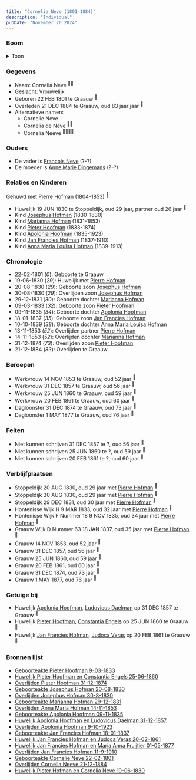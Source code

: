 ```yaml
---
title: "Cornelia Neve (1801-1884)"
description: "Individual"
pubDate: "November 20 2024"
---
```


### Boom
<details><summary>Toon</summary>

![test](https://www.plantuml.com/plantuml/svg/hLNVRzem47xtNt5g7_Q4bCH0IONQ0eLkQFsXhTtBD5KckHQFn8xiC8Gg_lSTmK2Rh2ALzXRxxlnzT_VTvSBcmkJpD65s9bKcZ4XX8gBPiz5p5GzqeWtaHYXB9bGvcyeO8P8cId3pZMcMBo75T8B6RgviZWPrlioGlNerIeIryC80eAzDZEP-AgEPGckxtLH8TNO6dAqO-mHt1PHbcuYZ4S57MbgumJzu1CB25y_pk0zmFEIZrgXFZxuyIKpY5NHF9sAoV9peF4_mz0pEuVoLpSxcIV8eLFmO6MtjH1EwSrfjqNfA8LmB8n4kfNh6b7BVWmO4EkeF-P3_Lz3kwGBZcE3MXW9jH6X-0CU9V9xcIqmIlI345NEfDnhEWpbQ-miNIHThKn2mBSX06uM956_h60Img__XrCXxDEo3t_5yk392p1U7Cmryk1mEAARJtCQiTgJk91g3y5a_KQ7tf6erjxtbqgHubQEIrk9XFZw7cziV5DVYUpx_Q8GVmlZXXloujsk95rPRuaB7sc8sdTjoBfpNoINmeFTmLO31zrnd6Nd9txF3sV1t0dUyrbeMIeaAhsOTBGUXQnw9xaEy_ERxLQQcqueWGcyP-RKg5S9rxzkQ4FzGr_bMXIVD2fzUHdjEIL5X57Jgr2XqcVBMXnY5S3ku9vK5rGADXO9YxKciwgbLfqf-1yQzGhmdjGVLfnOFxuYHxrLBj5PG8INugkVILkNKhbCgUhb8kiF3shGwcyQ5_giwkStbjfuNChSrzXTkMXjk1aldvjkpNx87dP9_gtHkCpVQZP_qoujH_Tezx6QhP2049_6IWQ2SqifFjPXhTzdGPkm2LKm_xRy0)
</details>

### Gegevens
- Naam: Cornelia Neve <sup><a href="../s00040/" style="text-decoration:none" title="Geboorteakte Cornelie Neve 22-02-1801">:link:</a><a href="../s00046/" style="text-decoration:none" title="Geboorteakte Jan Francies Hofman 18-01-1837">:link:</a></sup>
- Geslacht: Vrouwelijk
- Geboren 22 FEB 1801 te Graauw <sup><a href="../s00040/" style="text-decoration:none" title="Geboorteakte Cornelie Neve 22-02-1801">:link:</a></sup>
- Overleden 21 DEC 1884 te Graauw, oud 83 jaar jaar <sup><a href="../s00053/" style="text-decoration:none" title="Overlijden Cornelia Neeve 21-12-1884 ">:link:</a></sup>
- Alternatieve namen:
  - Cornelie Neve 
  - Cornelia de Neve <sup><a href="../s00043/" style="text-decoration:none" title="Geboorteakte Josephus Hofman 20-08-1830">:link:</a><a href="../s00044/" style="text-decoration:none" title="Overlijden Josephus Hofman 30-8-1830 ">:link:</a></sup>
  - Cornelia Neeve <sup><a href="../s00049/" style="text-decoration:none" title="Overlijden Anna Maria Hofman 14-11-1853">:link:</a><a href="../s00050/" style="text-decoration:none" title="Huwelijk Jan Francies Hofman en Judoca Veras 20-02-1861">:link:</a><a href="../s00052/" style="text-decoration:none" title="Huwelijk Jan Francies Hofman en Maria Anna Fruijtier 01-05-1877">:link:</a><a href="../s00054/" style="text-decoration:none" title="Overlijden Jan Francies Hofman 11-9-1910">:link:</a></sup>

### Ouders
- De vader is [Francois Neve](../i00031/) (?-?)
- De moeder is [Anne Marie Dingemans](../i00032/) (?-?)

### Relaties en Kinderen

Gehuwd met [Pierre Hofman](../i00021/) (1804-1853) <sup><a href="../s00041/" style="text-decoration:none" title="Huwelijk Pieter Hofman en Cornelia Neve 19-06-1830">:link:</a></sup>
- Huwelijk 19 JUN 1830 te Stoppeldijk, oud 29 jaar, partner oud 26 jaar <sup><a href="../s00041/" style="text-decoration:none" title="Huwelijk Pieter Hofman en Cornelia Neve 19-06-1830">:link:</a></sup>
- Kind [Josephus Hofman](../i00033/) (1830-1830)
- Kind [Marianna Hofman](../i00034/) (1831-1853)
- Kind [Pieter Hoofman](../i00013/) (1833-1874)
- Kind [Apolonia Hoofman](../i00028/) (1835-1923)
- Kind [Jan Francies Hofman](../i00035/) (1837-1910)
- Kind [Anna Maria Louisa Hofman](../i00036/) (1839-1913)

### Chronologie
- 22-02-1801 (<i>0</i>): Geboorte te Graauw
- 19-06-1830 (<i>29</i>): Huwelijk met [Pierre Hofman](../i00021/)
- 20-08-1830 (<i>29</i>): Geboorte zoon [Josephus Hofman](../i00033/)
- 30-08-1830 (<i>29</i>): Overlijden zoon [Josephus Hofman](../i00033/)
- 29-12-1831 (<i>30</i>): Geboorte dochter [Marianna Hofman](../i00034/)
- 09-03-1833 (<i>32</i>): Geboorte zoon [Pieter Hoofman](../i00013/)
- 09-11-1835 (<i>34</i>): Geboorte dochter [Apolonia Hoofman](../i00028/)
- 18-01-1837 (<i>35</i>): Geboorte zoon [Jan Francies Hofman](../i00035/)
- 10-10-1839 (<i>38</i>): Geboorte dochter [Anna Maria Louisa Hofman](../i00036/)
- 13-11-1853 (<i>52</i>): Overlijden partner [Pierre Hofman](../i00021/)
- 14-11-1853 (<i>52</i>): Overlijden dochter [Marianna Hofman](../i00034/)
- 31-12-1874 (<i>73</i>): Overlijden zoon [Pieter Hoofman](../i00013/)
- 21-12-1884 (<i>83</i>): Overlijden te Graauw

### Beroepen
- Werkvrouw 14 NOV 1853 te Graauw, oud 52 jaar <sup><a href="../s00049/" style="text-decoration:none" title="Overlijden Anna Maria Hofman 14-11-1853">:link:</a></sup>
- Werkvrouw 31 DEC 1857 te Graauw, oud 56 jaar <sup><a href="../s00037/" style="text-decoration:none" title="Huwelijk Apolonia Hoofman en Ludovicus Daelman 31-12-1857 ">:link:</a></sup>
- Werkvrouw 25 JUN 1860 te Graauw, oud 59 jaar <sup><a href="../s00024/" style="text-decoration:none" title="Huwelijk Pieter Hoofman en Constantia Engels 25-06-1860">:link:</a></sup>
- Werkvrouw 20 FEB 1861 te Graauw, oud 60 jaar <sup><a href="../s00050/" style="text-decoration:none" title="Huwelijk Jan Francies Hofman en Judoca Veras 20-02-1861">:link:</a></sup>
- Dagloonster 31 DEC 1874 te Graauw, oud 73 jaar <sup><a href="../s00026/" style="text-decoration:none" title="Overlijden Pieter Hoofman 31-12-1874">:link:</a></sup>
- Dagloonster 1 MAY 1877 te Graauw, oud 76 jaar <sup><a href="../s00052/" style="text-decoration:none" title="Huwelijk Jan Francies Hofman en Maria Anna Fruijtier 01-05-1877">:link:</a></sup>

### Feiten
- Niet kunnen schrijven 31 DEC 1857 te ?, oud 56 jaar <sup><a href="../s00037/" style="text-decoration:none" title="Huwelijk Apolonia Hoofman en Ludovicus Daelman 31-12-1857 ">:link:</a></sup>
- Niet kunnen schrijven 25 JUN 1860 te ?, oud 59 jaar <sup><a href="../s00024/" style="text-decoration:none" title="Huwelijk Pieter Hoofman en Constantia Engels 25-06-1860">:link:</a></sup>
- Niet kunnen schrijven 20 FEB 1861 te ?, oud 60 jaar <sup><a href="../s00050/" style="text-decoration:none" title="Huwelijk Jan Francies Hofman en Judoca Veras 20-02-1861">:link:</a></sup>

### Verblijfplaatsen
- Stoppeldijk  20 AUG 1830, oud 29 jaar met [Pierre Hofman](../i00021/) <sup><a href="../s00043/" style="text-decoration:none" title="Geboorteakte Josephus Hofman 20-08-1830">:link:</a></sup>
- Stoppeldijk  30 AUG 1830, oud 29 jaar met [Pierre Hofman](../i00021/) <sup><a href="../s00044/" style="text-decoration:none" title="Overlijden Josephus Hofman 30-8-1830 ">:link:</a></sup>
- Stoppeldijk  29 DEC 1831, oud 30 jaar met [Pierre Hofman](../i00021/) <sup><a href="../s00045/" style="text-decoration:none" title="Geboorteakte Marianna Hofman 29-12-1831">:link:</a></sup>
- Hontenisse Wijk H 9 MAR 1833, oud 32 jaar met [Pierre Hofman](../i00021/) <sup><a href="../s00025/" style="text-decoration:none" title="Geboorteakte Pieter Hoofman 9-03-1833">:link:</a></sup>
- Hontenisse Wijk F Nummer 18 9 NOV 1835, oud 34 jaar met [Pierre Hofman](../i00021/) <sup><a href="../s00035/" style="text-decoration:none" title="Geboorteakte Apolonia Hoofman 09-11-1835 ">:link:</a></sup>
- Graauw Wijk D Nummer 63 18 JAN 1837, oud 35 jaar met [Pierre Hofman](../i00021/) <sup><a href="../s00046/" style="text-decoration:none" title="Geboorteakte Jan Francies Hofman 18-01-1837">:link:</a></sup>
- Graauw  14 NOV 1853, oud 52 jaar  <sup><a href="../s00049/" style="text-decoration:none" title="Overlijden Anna Maria Hofman 14-11-1853">:link:</a></sup>
- Graauw  31 DEC 1857, oud 56 jaar  <sup><a href="../s00037/" style="text-decoration:none" title="Huwelijk Apolonia Hoofman en Ludovicus Daelman 31-12-1857 ">:link:</a></sup>
- Graauw  25 JUN 1860, oud 59 jaar  <sup><a href="../s00024/" style="text-decoration:none" title="Huwelijk Pieter Hoofman en Constantia Engels 25-06-1860">:link:</a></sup>
- Graauw  20 FEB 1861, oud 60 jaar  <sup><a href="../s00050/" style="text-decoration:none" title="Huwelijk Jan Francies Hofman en Judoca Veras 20-02-1861">:link:</a></sup>
- Graauw  31 DEC 1874, oud 73 jaar  <sup><a href="../s00026/" style="text-decoration:none" title="Overlijden Pieter Hoofman 31-12-1874">:link:</a></sup>
- Graauw  1 MAY 1877, oud 76 jaar  <sup><a href="../s00052/" style="text-decoration:none" title="Huwelijk Jan Francies Hofman en Maria Anna Fruijtier 01-05-1877">:link:</a></sup>

### Getuige bij
- Huwelijk [Apolonia Hoofman](../i00028/), [Ludovicus Daelman](../i00029/) op 31 DEC 1857 te Graauw <sup><a href="../s00037/" style="text-decoration:none" title="Huwelijk Apolonia Hoofman en Ludovicus Daelman 31-12-1857 ">:link:</a></sup>
- Huwelijk [Pieter Hoofman](../i00013/), [Constantia Engels](../i00014/) op 25 JUN 1860 te Graauw <sup><a href="../s00024/" style="text-decoration:none" title="Huwelijk Pieter Hoofman en Constantia Engels 25-06-1860">:link:</a></sup>
- Huwelijk [Jan Francies Hofman](../i00035/), [Judoca Veras](../i00037/) op 20 FEB 1861 te Graauw <sup><a href="../s00050/" style="text-decoration:none" title="Huwelijk Jan Francies Hofman en Judoca Veras 20-02-1861">:link:</a></sup>

### Bronnen lijst
- [Geboorteakte Pieter Hoofman 9-03-1833](../s00025/)
- [Huwelijk Pieter Hoofman en Constantia Engels 25-06-1860](../s00024/)
- [Overlijden Pieter Hoofman 31-12-1874](../s00026/)
- [Geboorteakte Josephus Hofman 20-08-1830](../s00043/)
- [Overlijden Josephus Hofman 30-8-1830 ](../s00044/)
- [Geboorteakte Marianna Hofman 29-12-1831](../s00045/)
- [Overlijden Anna Maria Hofman 14-11-1853](../s00049/)
- [Geboorteakte Apolonia Hoofman 09-11-1835 ](../s00035/)
- [Huwelijk Apolonia Hoofman en Ludovicus Daelman 31-12-1857 ](../s00037/)
- [Overlijden Apolonia Hoofman 9-10-1923 ](../s00036/)
- [Geboorteakte Jan Francies Hofman 18-01-1837](../s00046/)
- [Huwelijk Jan Francies Hofman en Judoca Veras 20-02-1861](../s00050/)
- [Huwelijk Jan Francies Hofman en Maria Anna Fruijtier 01-05-1877](../s00052/)
- [Overlijden Jan Francies Hofman 11-9-1910](../s00054/)
- [Geboorteakte Cornelie Neve 22-02-1801](../s00040/)
- [Overlijden Cornelia Neeve 21-12-1884 ](../s00053/)
- [Huwelijk Pieter Hofman en Cornelia Neve 19-06-1830](../s00041/)